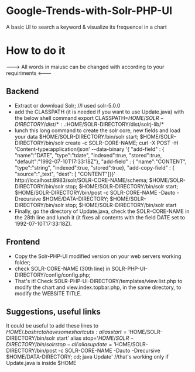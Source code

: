 # Google-Trends-with-Solr-PHP-UI
A basic UI to search a keyword &amp; visualize its frequencei in a chart

# How to do it

---> All words in maiusc can be changed with according to your requiriments <---

Backend
---------
* Extract or download Solr; //I used solr-5.0.0 
* add the CLASSPATH (it is needed if you want to use Update.java) with the below shell command
export CLASSPATH=$HOME/SOLR-DIRECTORY/dist/*:.:$HOME/SOLR-DIRECTORY/dist/solrj-lib/*
* lunch this long command to create the solr core, new fields and load your data
$HOME/SOLR-DIRECTORY/bin/solr start; $HOME/SOLR-DIRECTORY/bin/solr create -c SOLR-CORE-NAME; curl -X POST -H 'Content-type:application/json' --data-binary '{ "add-field" : { "name":"DATE", "type":"tdate", "indexed":true, "stored":true, "default":"1992-07-10T17:33:18Z"}, "add-field" : { "name":"CONTENT", "type":"string", "indexed":true, "stored":true}, "add-copy-field" : { "source":"_text", "dest": [ "CONTENT"]}}' http://localhost:8983/solr/SOLR-CORE-NAME/schema; $HOME/SOLR-DIRECTORY/bin/solr stop; $HOME/SOLR-DIRECTORY/bin/solr start; $HOME/SOLR-DIRECTORY/bin/post -c SOLR-CORE-NAME -Dauto -Drecursive $HOME/DATA-DIRECTORY; $HOME/SOLR-DIRECTORY/bin/solr stop; $HOME/SOLR-DIRECTORY/bin/solr start
* Finally, go the directory of Update.java, check the SOLR-CORE-NAME in the 28th line and lunch it (it fixes all contents with the field DATE set to  1992-07-10T17:33:18Z).

Frontend
---------
* Copy the Solr-PHP-UI modified version on your web servers working folder;
* check SOLR-CORE-NAME (30th line) in SOLR-PHP-UI-DIRECTORY/config/config.php;
* That's it! Check SOLR-PHP-UI-DIRECTORY/templates/view.list.php to modify the chart and view.index.topbar.php, in the same directory, to modify the WEBSITE TITLE.

Suggestions, useful links
---------
It could be useful to add these lines to $HOME/.bashrc to have some shortcuts:
alias start='$HOME/SOLR-DIRECTORY/bin/solr start'
alias stop='$HOME/SOLR-DIRECTORY/bin/solr stop -all'
alias update='$HOME/SOLR-DIRECTORY/bin/post -c SOLR-CORE-NAME -Dauto -Drecursive $HOME/DATA-DIRECTORY; cd; java Update' //that's working only if Update.java is inside $HOME
